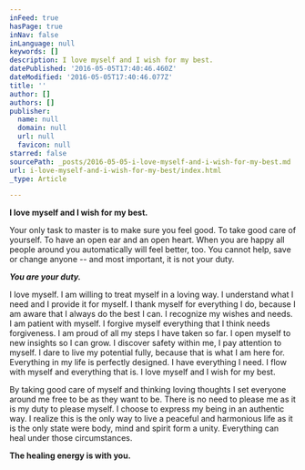 ```yaml
---
inFeed: true
hasPage: true
inNav: false
inLanguage: null
keywords: []
description: I love myself and I wish for my best.
datePublished: '2016-05-05T17:40:46.460Z'
dateModified: '2016-05-05T17:40:46.077Z'
title: ''
author: []
authors: []
publisher:
  name: null
  domain: null
  url: null
  favicon: null
starred: false
sourcePath: _posts/2016-05-05-i-love-myself-and-i-wish-for-my-best.md
url: i-love-myself-and-i-wish-for-my-best/index.html
_type: Article

---
```

**I love myself and I wish for my best.**

Your only task to master is to make sure you feel good. To take good care of yourself. To have an open ear and an open heart. When you are happy all people around you automatically will feel better, too. You cannot help, save or change anyone -- and most important, it is not your duty.

_**You are your duty.**_

I love myself. I am willing to treat myself in a loving way. I understand what I need and I provide it for myself. I thank myself for everything I do, because I am aware that I always do the best I can. I recognize my wishes and needs. I am patient with myself. I forgive myself everything that I think needs forgiveness. I am proud of all my steps I have taken so far. I open myself to new insights so I can grow. I discover safety within me, I pay attention to myself. I dare to live my potential fully, because that is what I am here for. Everything in my life is perfectly designed. I have everything I need. I flow with myself and everything that is. I love myself and I wish for my best.

By taking good care of myself and thinking loving thoughts I set everyone around me free to be as they want to be. There is no need to please me as it is my duty to please myself. I choose to express my being in an authentic way. I realize this is the only way to live a peaceful and harmonious life as it is the only state were body, mind and spirit form a unity. Everything can heal under those circumstances. 

**The healing energy is with you.**